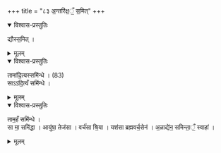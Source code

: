 +++
title = "८३ अ॒न्तरि॑क्ष॒ँ॒ स॒मित्"
+++

<details open><summary>विश्वास-प्रस्तुतिः</summary>

द्यौस्स॒मित् ।  
</details>

<details><summary>मूलम्</summary>

द्यौस्स॒मित् ।  
</details>


<details open><summary>विश्वास-प्रस्तुतिः</summary>

तामा॑दि॒त्यस्समि॑न्धे । (83)  
साऽऽदि॒त्यँ समि॑न्धे । 
</details>

<details><summary>मूलम्</summary>

तामा॑दि॒त्यस्समि॑न्धे । (83)  
साऽऽदि॒त्यँ समि॑न्धे । 
</details>


<details open><summary>विश्वास-प्रस्तुतिः</summary>

ताम॒हँ समि॑न्धे ।  
सा मा॒ समि॑द्धा । आयु॑षा॒ तेज॑सा । वर्च॑सा श्रि॒या । यश॑सा ब्रह्मवर्च॒सेन॑ । अ॒न्नाद्ये॑न॒ समिन्ता॒ँ॒ स्वाहा॑ । 
</details>

<details><summary>मूलम्</summary>

ताम॒हँ समि॑न्धे ।  
सा मा॒ समि॑द्धा । आयु॑षा॒ तेज॑सा । वर्च॑सा श्रि॒या । यश॑सा ब्रह्मवर्च॒सेन॑ । अ॒न्नाद्ये॑न॒ समिन्ता॒ँ॒ स्वाहा॑ । 
</details>
